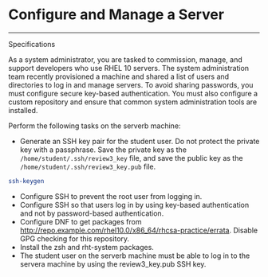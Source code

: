 # Configure and Manage a Server

---
Specifications

As a system administrator, you are tasked to commission, manage, and support developers who use RHEL 10 servers. The system administration team recently provisioned a machine and shared a list of users and directories to log in and manage servers. To avoid sharing passwords, you must configure secure key-based authentication. You must also configure a custom repository and ensure that common system administration tools are installed.

Perform the following tasks on the serverb machine:

- Generate an SSH key pair for the student user. Do not protect the private key with a passphrase. Save the private key as the `/home/student/.ssh/review3_key` file, and save the public key as the `/home/student/.ssh/review3_key.pub` file.

```bash
ssh-keygen 
```

- Configure SSH to prevent the root user from logging in.
- Configure SSH so that users log in by using key-based authentication and not by password-based authentication.
- Configure DNF to get packages from http://repo.example.com/rhel10.0/x86_64/rhcsa-practice/errata. Disable GPG checking for this repository.
- Install the zsh and rht-system packages.
- The student user on the serverb machine must be able to log in to the servera machine by using the review3_key.pub SSH key.


